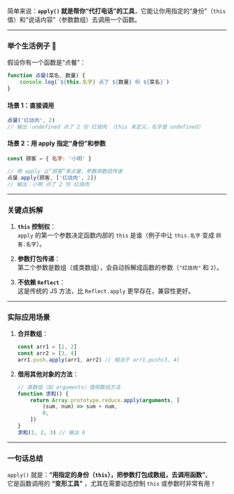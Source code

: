 简单来说：**`apply()` 就是帮你“代打电话”的工具**，它能让你用指定的“身份”（`this` 值）和“说话内容”（参数数组）去调用一个函数。

---

### **举个生活例子 🌰**

假设你有一个函数是“点餐”：

```javascript
function 点餐(菜名, 数量) {
    console.log(`${this.名字} 点了 ${数量} 份 ${菜名}`)
}
```

#### **场景 1：直接调用**

```javascript
点餐('红烧肉', 2)
// 输出：undefined 点了 2 份 红烧肉 （this 未定义，名字是 undefined）
```

#### **场景 2：用 apply 指定“身份”和参数**

```javascript
const 顾客 = { 名字: '小明' }

// 用 apply 让“顾客”来点餐，参数用数组传递
点餐.apply(顾客, ['红烧肉', 2])
// 输出：小明 点了 2 份 红烧肉
```

---

### **关键点拆解**

1. **`this` 控制权**：  
   `apply` 的第一个参数决定函数内部的 `this` 是谁（例子中让 `this.名字` 变成 `顾客.名字`）。

2. **参数打包传递**：  
   第二个参数是数组（或类数组），会自动拆解成函数的参数（`"红烧肉"` 和 `2`）。

3. **不依赖 `Reflect`**：  
   这是传统的 JS 方法，比 `Reflect.apply` 更早存在，兼容性更好。

---

### **实际应用场景**

1. **合并数组**：

    ```javascript
    const arr1 = [1, 2]
    const arr2 = [3, 4]
    arr1.push.apply(arr1, arr2) // 相当于 arr1.push(3, 4)
    ```

2. **借用其他对象的方法**：
    ```javascript
    // 类数组（如 arguments）借用数组方法
    function 求和() {
        return Array.prototype.reduce.apply(arguments, [
            (sum, num) => sum + num,
            0,
        ])
    }
    求和(1, 2, 3) // 输出 6
    ```

---

### **一句话总结**

`apply()` 就是：**“用指定的身份（`this`），把参数打包成数组，去调用函数”**。  
它是函数调用的 **“变形工具”** ，尤其在需要动态控制 `this` 或参数时非常有用！
